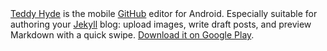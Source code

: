 <div class="well">
<a href="https://play.google.com/store/apps/details?id=com.EditorHyde.app">Teddy
  Hyde</a> is 
the mobile <a target="teddyhyde" href="http://github.com">GitHub</a> editor for Android.
Especially suitable for authoring your 
<a target="teddyhyde" href="http://github.com/mojombo/jekyll">Jekyll</a> blog: 
upload images, write draft posts, and preview Markdown with a quick swipe.
<a href="https://play.google.com/store/apps/details?id=com.EditorHyde.app">Download it on Google Play</a>.
</div>
